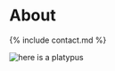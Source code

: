 # About

{% include contact.md %}

![here is a platypus](https://upload.wikimedia.org/wikipedia/commons/thumb/e/e0/Wild_Platypus_4.jpg/480px-Wild_Platypus_4.jpg)
